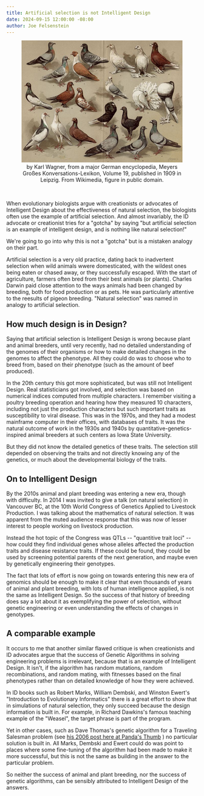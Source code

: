 ```yaml
---
title: Artificial selection is not Intelligent Design
date: 2024-09-15 12:00:00 -08:00
author: Joe Felsenstein
---
```

<div align="center">
<figure><img src="/uploads/2024/636px-Wm19342a.jpg" alt="[a nice image of fancy pigeons]"><figcaption>by Karl Wagner, from a major German encyclopedia, Meyers Großes Konversations-Lexikon, Volume 19, published in 1909 in Leipzig.  From Wikimedia, figure in public domain.</figcaption></figure></div>

<p>&nbsp;</p>

When evolutionary biologists argue with creationists or 
advocates of Intelligent Design about the effectiveness 
of natural selection, the biologists often use the example of 
artificial selection.  And almost invariably, the 
ID advocate or creationist tries for a "gotcha" by 
saying "but artificial selection is an example of 
intelligent design, and is nothing like natural 
selection!"

We're going to go into why this is not a "gotcha" 
but is a mistaken analogy on their part.

Artificial selection is a very old practice, dating 
back to inadvertent selection when wild animals wwere 
domesticated, with the wildest ones being eaten or chased 
away, or they successfully escaped.  With the start of 
agriculture, farmers often bred from their best animals 
(or plants).   Charles Darwin paid close attention to 
the ways animals had been changed by breeding, both for 
food production or as pets.  He was particularly attentive 
to the reesults of pigeon breeding. "Natural selection" was named 
in analogy to artificial selection.

<!--more-->

## How much design is in Design? ##

Saying that artificial selection is Intelligent Design is 
wrong because plant and animal breeders, until very recently, 
had no detailed understanding of the genomes of their 
organisms or how to make detailed changes in the genomes to 
affect the phenotype.  All they could do was to choose who 
to breed from, based on their phenotype (such as the amount 
of beef produced).

In the 20th century this got more sophisticated, but was still 
not Intelligent Design.  Real statisticians got involved, and 
selection was based on numerical indices computed from multiple 
characters.  I remember visiting a poultry breeding operation 
and hearing how they measured 10 characters, including not 
just the production characters but such important traits as 
susceptibility to viral disease.  This was in the 1970s, and 
they had a modest mainframe computer in their offices, with 
databases of traits.  It was the natural outcome of work in 
the 1930s and 1940s by quantitative-genetics-inspired animal 
breeders at such centers as Iowa State University.

But they did not know the detailed genetics of these traits. 
The selection still depended on observing the traits and not 
directly knowing any of the genetics, or much about the 
developmental biology of the traits.

## On to Intelligent Design ##

By the 2010s animal and plant breeding was entering a new 
era, though with difficulty.  In 2014 I was invited to give 
a talk (on natural selection) in Vancouver BC, at the 10th World 
Congress of Genetics Applied to Livestock Production.  I was 
talking about the mathematics of natural selection.  It was 
apparent from the muted audience response that this was now of lesser 
interest to people working on livestock production.

Instead the hot topic of the Congress was QTLs -- "quantitive trait 
loci" -- how could they find individual genes whose alleles 
affected the production traits and disease resistance traits. 
If these could be found, they could be used by screening potential 
parents of the next generation, and maybe even by genetically 
engineering their genotypes.

The fact that lots of effort is now going on towards 
entering this new era of genomics should be enough to make it clear 
that even thousands of years of animal and plant breeding, 
with lots of human intelligence applied, is not the same as 
Intelligent Design.   So the success of that history of breeding does 
say a lot about it as exemplifying the power of selection, 
without genetic engineering or even understanding the effects 
of changes in genotypes.

## A comparable example ##

It occurs to me that another similar flawed critique is 
when creationists and ID advocates argue that the success 
of Genetic Algorithms in solving engineering problems is 
irrelevant, because that is an example of Intelligent 
Design.  It isn't, if the algorithm has random mutations, 
random recombinations, and random mating, with fitnesses based 
on the final phenotypes rather than on detailed knowledge 
of how they were achieved.

In ID books such as Robert Marks, William Dembski, and 
Winston Ewert's "Introduction to Evolutionary Informatics" there 
is a great effort to show that in simulations of 
natural selection, they only succeed because the design 
information is built in.  For example, in Richard Dawkins's 
famous teaching example of the "Weasel", the target phrase 
is part of the program.

Yet in other cases, such as Dave Thomas's genetic algorithm 
for a Traveling Salesman problem (see [his 2006 post here at 
Panda's Thumb](https://pandasthumb.org/archives/2006/07/target-target-w-1.html)
) no particular solution is built in.  All Marks, Dembski and 
Ewert could do was point to places where some fine-tuning of 
the algorithm had been made to make it more successful, but 
this is not the same as building in the answer to the particular 
problem.

So neither the success of animal and plant breeding, nor 
the success of genetic algorithms, can be sensibly attributed 
to Intelligent Design of the answers.
